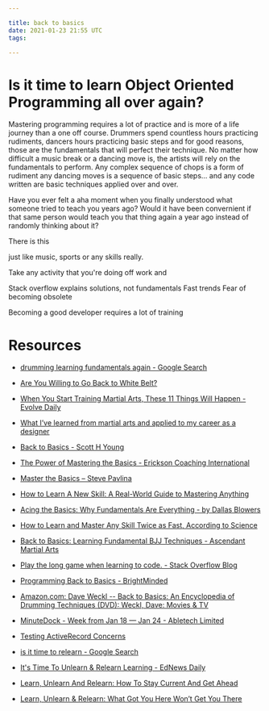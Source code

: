 ```yaml
---

title: back to basics
date: 2021-01-23 21:55 UTC
tags: 

---
```


# Is it time to learn Object Oriented Programming all over again?

Mastering programming requires a lot of practice and is more of a life journey than a one off course. Drummers spend countless hours practicing rudiments, dancers hours practicing basic steps and for good reasons, those are the fundamentals that will perfect their technique. No matter how difficult a music break or a dancing move is, the artists will rely on the fundamentals to perform. Any complex sequence of chops is a form of rudiment any dancing moves is a sequence of basic steps... and any code written are basic techniques applied over and over.

Have you ever felt a aha moment when you finally understood what someone tried to teach you years ago? Would it have been convernient if that same person would teach you that thing again a year ago instead of randomly thinking about it?

There is this 

 just like music, sports or any skills really.

Take any activity that you're doing off work and

Stack overflow explains solutions, not fundamentals
Fast trends
Fear of becoming obsolete

Becoming a good developer requires a lot of training 




# Resources

* [drumming learning fundamentals again - Google Search](https://www.google.com/search?sxsrf=ALeKk018ZxQ2jtf6ZbTAPiWZCUIaiyJJxw%3A1611437317064&ei=BZUMYOe0A4vTz7sPv_iZ2AI&q=drumming+learning+fundamentals+again&oq=drumming+learning+fundamentals+again&gs_lcp=CgZwc3ktYWIQAzoECCMQJzoGCAAQCBAeOgUIABCRAjoCCAA6BQgAEMkDOggIABDJAxCRAjoFCAAQkgM6CAguEMcBEK8BOgQIABAKOgcIABDJAxAKOgoILhDHARCvARAKOgYIABAWEB46CQgAEMkDEBYQHjoICCEQFhAdEB46BQghEKABOgcIIRAKEKABOgQIIRAVUN1LWMqKAWDIjAFoA3AAeACAAbACiAHqMpIBCTAuMjEuMTAuMZgBAKABAaoBB2d3cy13aXrAAQE&sclient=psy-ab&ved=0ahUKEwiny_Hm_7LuAhWL6XMBHT98BisQ4dUDCA0&uact=5)

* [Are You Willing to Go Back to White Belt?](https://www.grapplearts.com/willing-go-back-white-belt/)

* [When You Start Training Martial Arts, These 11 Things Will Happen - Evolve Daily](https://evolve-mma.com/blog/start-training-martial-arts-11-things-will-happen/)

* [What I’ve learned from martial arts and applied to my career as a designer](https://uxdesign.cc/what-ive-learned-from-martial-arts-and-applied-to-my-professional-life-9869174d1545)

* [Back to Basics - Scott H Young](https://www.scotthyoung.com/blog/2006/06/13/back-to-basics/)

* [The Power of Mastering the Basics - Erickson Coaching International](https://erickson.edu/blog/the-power-of-mastering-the-basics)

* [Master the Basics – Steve Pavlina](https://stevepavlina.com/blog/2005/03/master-the-basics/)

* [How to Learn A New Skill: A Real-World Guide to Mastering Anything](https://blog.doist.com/learning-new-skill/)

* [Acing the Basics: Why Fundamentals Are Everything - by Dallas Blowers](https://medium.com/the-post-grad-survival-guide/acing-the-basics-why-fundamentals-are-everything-c20855c65b41)

* [How to Learn and Master Any Skill Twice as Fast, According to Science](https://observer.com/2017/01/how-to-learn-and-master-any-skill-twice-as-fast-according-to-science/)

* [Back to Basics: Learning Fundamental BJJ Techniques - Ascendant Martial Arts](https://ascendantmartialarts.ca/back-to-basics-learning-fundamental-bjj-techniques/)

* [Play the long game when learning to code. - Stack Overflow Blog](https://stackoverflow.blog/2020/10/05/play-the-long-game-when-learning-to-code/)

* [Programming Back to Basics - BrightMinded](https://brightminded.com/updates/back-to-basics/)

* [Amazon.com: Dave Weckl -- Back to Basics: An Encyclopedia of Drumming Techniques (DVD): Weckl, Dave: Movies & TV](https://www.amazon.com/Dave-Weckl-Back-Basics-Encyclopedia/dp/0757904734)

* [MinuteDock - Week from Jan 18 &mdash; Jan 24 - Abletech Limited](https://minutedock.com/entries)

* [Testing ActiveRecord Concerns](http://localhost:4567/blog/2021/testing-model-concerns/)

* [is it time to relearn - Google Search](https://www.google.com/search?q=is+it+time+to+relearn&oq=is+it+time+to+relearn&aqs=chrome..69i57.4405j1j1&sourceid=chrome&ie=UTF-8)

* [It's Time To Unlearn & Relearn Learning - EdNews Daily](https://www.ednewsdaily.com/its-time-to-unlearn-relearn-learning/)

* [Learn, Unlearn And Relearn: How To Stay Current And Get Ahead](https://www.forbes.com/sites/margiewarrell/2014/02/03/learn-unlearn-and-relearn/?sh=1c009b5d676f)

* [Learn, Unlearn & Relearn: What Got You Here Won’t Get You There](https://www.forbes.com/sites/margiewarrell/2020/06/12/learn-unlearn--relearn-what-got-you-here-wont-get-you-there/?sh=5fb0ab5420a6)
